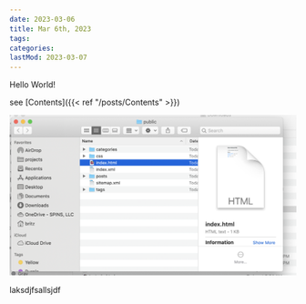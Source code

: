 ```yaml
---
date: 2023-03-06
title: Mar 6th, 2023
tags:
categories:
lastMod: 2023-03-07
---
```

Hello World!

see [Contents]({{< ref "/posts/Contents" >}})

![image.png](/assets/image_1678225995406_0.png)

laksdjfsallsjdf
